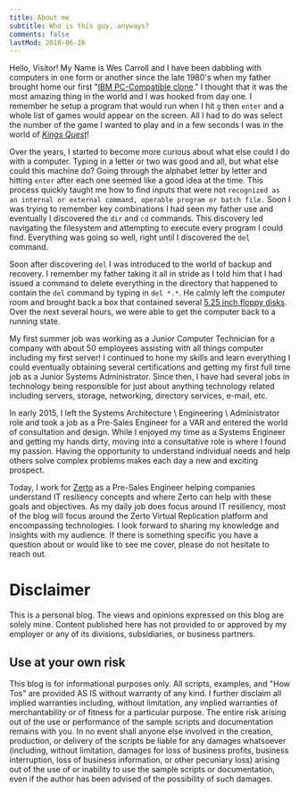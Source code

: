 ```yaml
---
title: About me
subtitle: Who is this guy, anyways?
comments: false
lastMod: 2018-06-26
---
```


Hello, Visitor!
My Name is Wes Carroll and I have been dabbling with computers in one form or another since the late 1980's when my father brought home our first "[IBM PC-Compatible clone](https://en.wikipedia.org/wiki/Clone_(computing)#Hardware_clones)."
I thought that it was the most amazing thing in the world and I was hooked from day one.
I remember he setup a program that would run when I hit ```g``` then ```enter``` and a whole list of games would appear on the screen.
All I had to do was select the number of the game I wanted to play and in a few seconds I was in the world of [_Kings Quest_](https://en.wikipedia.org/wiki/King%27s_Quest_I)!

Over the years, I started to become more curious about what else could I do with a computer.
Typing in a letter or two was good and all, but what else could this machine do?
Going through the alphabet letter by letter and hitting ```enter``` after each one seemed like a good idea at the time.
This process quickly taught me how to find inputs that were not ```recognized as an internal or external command, operable program or batch file.```
Soon I was trying to remember key combinations I had seen my father use and eventually I discovered the ```dir``` and ```cd``` commands.
This discovery led navigating the filesystem and attempting to execute every program I could find.
Everything was going so well, right until I discovered the ```del``` command.

Soon after discovering ```del``` I was introduced to the world of backup and recovery.
I remember my father taking it all in stride as I told him that I had issued a command to delete everything in the directory that happened to contain the ```del``` command by typing in ```del *.*```.
He calmly left the computer room and brought back a box that contained several [5.25 inch floppy disks](https://en.wikipedia.org/wiki/Floppy_disk#8-inch_and_5%C2%BC-inch_disks). Over the next several hours, we were able to get the computer back to a running state.

My first summer job was working as a Junior Computer Technician for a company with about 50 employees assisting with all things computer including my first server!
I continued to hone my skills and learn everything I could eventually obtaining several certifications and getting my first full time job as a Junior Systems Administrator.
Since then, I have had several jobs in technology being responsible for just about anything technology related including servers, storage, networking, directory services, e-mail, etc.

In early 2015, I left the Systems Architecture \ Engineering \ Administrator role and took a job as a Pre-Sales Engineer for a VAR and entered the world of consultation and design.
While I enjoyed my time as a Systems Engineer and getting my hands dirty, moving into a consultative role is where I found my passion.
Having the opportunity to understand individual needs and help others solve complex problems makes each day a new and exciting prospect.

Today, I work for [Zerto](https://www.zerto.com) as a Pre-Sales Engineer helping companies understand IT resiliency concepts and where Zerto can help with these goals and objectives.
As my daily job does focus around IT resiliency, most of the blog will focus around the Zerto Virtual Replication platform and encompassing technologies.
I look forward to sharing my knowledge and insights with my audience.
If there is something specific you have a question about or would like to see me cover, please do not hesitate to reach out.

# Disclaimer

This is a personal blog.
The views and opinions expressed on this blog are solely mine.
Content published here has not provided to or approved by my employer or any of its divisions, subsidiaries, or business partners.

## Use at your own risk

This blog is for informational purposes only.
All scripts, examples, and "How Tos" are provided AS IS without warranty of any kind.
I further disclaim all implied warranties including, without limitation, any implied warranties of merchantability or of fitness for a particular purpose.
The entire risk arising out of the use or performance of the sample scripts and documentation remains with you.
In no event shall anyone else involved in the creation, production, or delivery of the scripts be liable for any damages whatsoever (including, without limitation, damages for loss of business profits, business interruption, loss of business information, or other pecuniary loss) arising out of the use of or inability to use the sample scripts or documentation, even if the author has been advised of the possibility of such damages.
